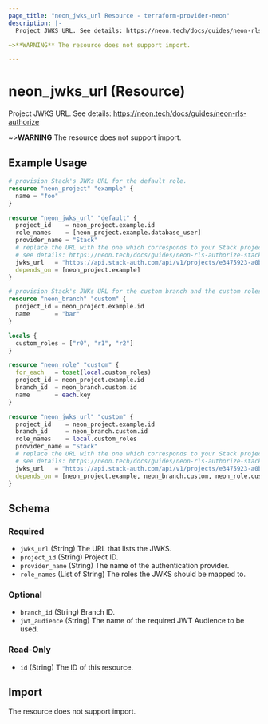 ```yaml
---
page_title: "neon_jwks_url Resource - terraform-provider-neon"
description: |-
  Project JWKS URL. See details: https://neon.tech/docs/guides/neon-rls-authorize

~>**WARNING** The resource does not support import.

---
```


# neon_jwks_url (Resource)

Project JWKS URL. See details: https://neon.tech/docs/guides/neon-rls-authorize

~>**WARNING** The resource does not support import.


## Example Usage

```terraform
# provision Stack's JWKs URL for the default role.
resource "neon_project" "example" {
  name = "foo"
}

resource "neon_jwks_url" "default" {
  project_id    = neon_project.example.id
  role_names    = [neon_project.example.database_user]
  provider_name = "Stack"
  # replace the URL with the one which corresponds to your Stack project
  # see details: https://neon.tech/docs/guides/neon-rls-authorize-stack-auth
  jwks_url   = "https://api.stack-auth.com/api/v1/projects/e3475923-a0b3-4cbb-a70f-b3071985a11d/.well-known/jwks.json"
  depends_on = [neon_project.example]
}

# provision Stack's JWKs URL for the custom branch and the custom roles.
resource "neon_branch" "custom" {
  project_id = neon_project.example.id
  name       = "bar"
}

locals {
  custom_roles = ["r0", "r1", "r2"]
}

resource "neon_role" "custom" {
  for_each   = toset(local.custom_roles)
  project_id = neon_project.example.id
  branch_id  = neon_branch.custom.id
  name       = each.key
}

resource "neon_jwks_url" "custom" {
  project_id    = neon_project.example.id
  branch_id     = neon_branch.custom.id
  role_names    = local.custom_roles
  provider_name = "Stack"
  # replace the URL with the one which corresponds to your Stack project
  # see details: https://neon.tech/docs/guides/neon-rls-authorize-stack-auth
  jwks_url   = "https://api.stack-auth.com/api/v1/projects/e3475923-a0b3-4cbb-a70f-b3071985a11d/.well-known/jwks.json"
  depends_on = [neon_project.example, neon_branch.custom, neon_role.custom]
}
```

<!-- schema generated by tfplugindocs -->
## Schema

### Required

- `jwks_url` (String) The URL that lists the JWKS.
- `project_id` (String) Project ID.
- `provider_name` (String) The name of the authentication provider.
- `role_names` (List of String) The roles the JWKS should be mapped to.

### Optional

- `branch_id` (String) Branch ID.
- `jwt_audience` (String) The name of the required JWT Audience to be used.

### Read-Only

- `id` (String) The ID of this resource.



## Import

The resource does not support import.
